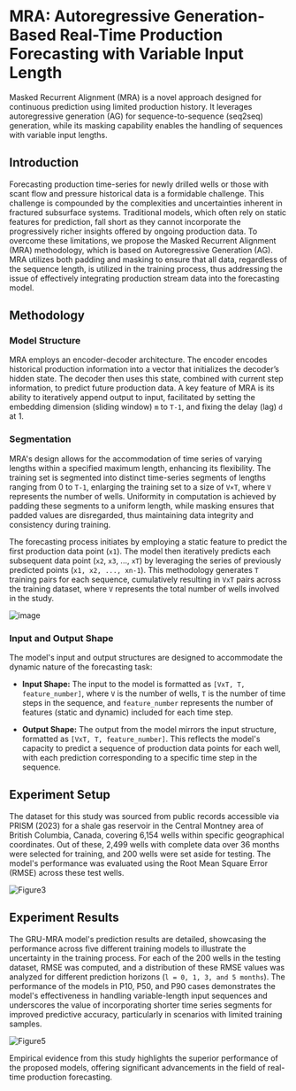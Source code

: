 # MRA: Autoregressive Generation-Based Real-Time Production Forecasting with Variable Input Length

Masked Recurrent Alignment (MRA) is a novel approach designed for continuous prediction using limited production history. It leverages autoregressive generation (AG) for sequence-to-sequence (seq2seq) generation, while its masking capability enables the handling of sequences with variable input lengths.

## Introduction

Forecasting production time-series for newly drilled wells or those with scant flow and pressure historical data is a formidable challenge. This challenge is compounded by the complexities and uncertainties inherent in fractured subsurface systems. Traditional models, which often rely on static features for prediction, fall short as they cannot incorporate the progressively richer insights offered by ongoing production data. To overcome these limitations, we propose the Masked Recurrent Alignment (MRA) methodology, which is based on Autoregressive Generation (AG). MRA utilizes both padding and masking to ensure that all data, regardless of the sequence length, is utilized in the training process, thus addressing the issue of effectively integrating production stream data into the forecasting model.


## Methodology

### Model Structure

MRA employs an encoder-decoder architecture. The encoder encodes historical production information into a vector that initializes the decoder’s hidden state. The decoder then uses this state, combined with current step information, to predict future production data. A key feature of MRA is its ability to iteratively append output to input, facilitated by setting the embedding dimension (sliding window) `m` to `T-1`, and fixing the delay (lag) `d` at 1.

### Segmentation

MRA's design allows for the accommodation of time series of varying lengths within a specified maximum length, enhancing its flexibility. The training set is segmented into distinct time-series segments of lengths ranging from 0 to `T-1`, enlarging the training set to a size of `V×T`, where `V` represents the number of wells. Uniformity in computation is achieved by padding these segments to a uniform length, while masking ensures that padded values are disregarded, thus maintaining data integrity and consistency during training.

The forecasting process initiates by employing a static feature to predict the first production data point (`x1`). The model then iteratively predicts each subsequent data point (`x2`, `x3`, ..., `xT`) by leveraging the series of previously predicted points (`x1, x2, ..., xn-1`). This methodology generates `T` training pairs for each sequence, cumulatively resulting in `VxT` pairs across the training dataset, where `V` represents the total number of wells involved in the study.

![image](https://github.com/ziming-zx/MRA/assets/55851734/d197187c-2645-4a62-b116-2e8b198f2802)

### Input and Output Shape

The model's input and output structures are designed to accommodate the dynamic nature of the forecasting task:

- **Input Shape:** The input to the model is formatted as `[VxT, T, feature_number]`, where `V` is the number of wells, `T` is the number of time steps in the sequence, and `feature_number` represents the number of features (static and dynamic) included for each time step.

- **Output Shape:** The output from the model mirrors the input structure, formatted as `[VxT, T, feature_number]`. This reflects the model's capacity to predict a sequence of production data points for each well, with each prediction corresponding to a specific time step in the sequence.


## Experiment Setup

The dataset for this study was sourced from public records accessible via PRISM (2023) for a shale gas reservoir in the Central Montney area of British Columbia, Canada, covering 6,154 wells within specific geographical coordinates. Out of these, 2,499 wells with complete data over 36 months were selected for training, and 200 wells were set aside for testing. The model's performance was evaluated using the Root Mean Square Error (RMSE) across these test wells.

![Figure3](https://github.com/ziming-zx/MRA/assets/55851734/1b75969e-686a-40f8-aa17-a294f03047f7)


## Experiment Results

The GRU-MRA model's prediction results are detailed, showcasing the performance across five different training models to illustrate the uncertainty in the training process. For each of the 200 wells in the testing dataset, RMSE was computed, and a distribution of these RMSE values was analyzed for different prediction horizons (`l = 0, 1, 3, and 5 months`). The performance of the models in P10, P50, and P90 cases demonstrates the model's effectiveness in handling variable-length input sequences and underscores the value of incorporating shorter time series segments for improved predictive accuracy, particularly in scenarios with limited training samples.

![Figure5](https://github.com/ziming-zx/MRA/assets/55851734/40cab9b9-8b24-4bde-a89b-1a257cb3b828)


Empirical evidence from this study highlights the superior performance of the proposed models, offering significant advancements in the field of real-time production forecasting.
